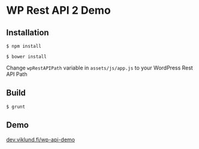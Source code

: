 # WP Rest API 2 Demo

## Installation

`$ npm install`

`$ bower install`

Change `wpRestAPIPath` variable in `assets/js/app.js` to your WordPress Rest API Path

## Build

`$ grunt`

## Demo

[dev.viklund.fi/wp-api-demo](http://dev.viklund.fi/wp-rest-api/#/)